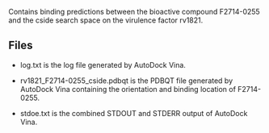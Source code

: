Contains binding predictions between the bioactive compound F2714-0255 and the cside search space on the virulence factor rv1821.

## Files

- log.txt is the log file generated by AutoDock Vina.

- rv1821_F2714-0255_cside.pdbqt is the PDBQT file generated by AutoDock Vina containing the orientation and binding location of F2714-0255.

- stdoe.txt is the combined STDOUT and STDERR output of AutoDock Vina.


